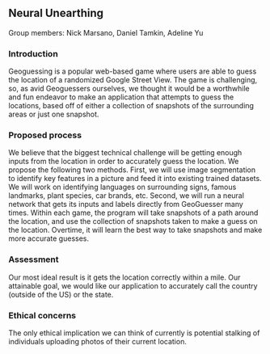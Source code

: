 ## Neural Unearthing

Group members: Nick Marsano, Daniel Tamkin, Adeline Yu
### Introduction
Geoguessing is a popular web-based game where users are able to guess the location of a  randomized Google Street View. The game is challenging, so, as avid Geoguessers ourselves, we thought it would be a worthwhile and fun endeavor to make an application that attempts to guess the locations, based off of either a collection of snapshots of the surrounding areas or just one snapshot. 

### Proposed process
We believe that the biggest technical challenge will be getting enough inputs from the location in order to accurately guess the location. 
We propose the following two methods. 
First, we will use image segmentation to identify key features in a picture and feed it into existing trained datasets. We will work on identifying languages on surrounding signs, famous landmarks, plant species, car brands, etc. 
Second, we will run a neural network that gets its inputs and labels directly from GeoGuesser many times. Within each game, the program will take snapshots of a path around the location, and use the collection of snapshots taken to make a guess on the location. Overtime, it will learn the best way to take snapshots and make more accurate guesses. 

### Assessment
Our most ideal result is it gets the location correctly within a mile. Our attainable goal, we would like our application to accurately call the country (outside of the US) or the state. 

### Ethical concerns
The only ethical implication we can think of currently is potential stalking of individuals uploading photos of their current location.

